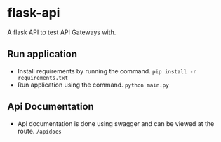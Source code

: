 # flask-api
A flask API to test API Gateways with.

## Run application
- Install requirements by running the command. `pip install -r requirements.txt`
- Run application using the command. `python main.py`

## Api Documentation
- Api documentation is done using swagger and can be viewed at the route. `/apidocs`